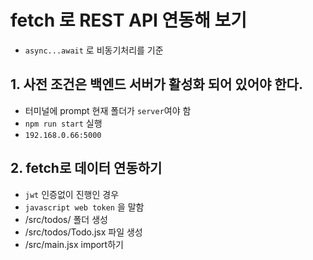 # fetch 로 REST API 연동해 보기

- `async...await` 로 비동기처리를 기준

## 1. 사전 조건은 백엔드 서버가 활성화 되어 있어야 한다.

- 터미널에 prompt 현재 폴더가 `server`여야 함
- `npm run start` 실행
- `192.168.0.66:5000`

## 2. fetch로 데이터 연동하기

- `jwt` 인증없이 진행인 경우
- `javascript web token` 을 말함
- /src/todos/ 폴더 생성
- /src/todos/Todo.jsx 파일 생성
- /src/main.jsx import하기
